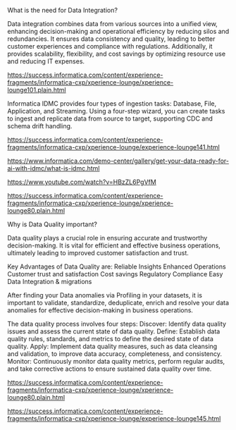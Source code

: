 What is the need for Data Integration?

Data integration combines data from various sources into a unified view, enhancing decision-making and operational efficiency by reducing silos and redundancies. 
It ensures data consistency and quality, leading to better customer experiences and compliance with regulations. Additionally, it provides scalability, flexibility, and cost savings by 
optimizing resource use and reducing IT expenses.

https://success.informatica.com/content/experience-fragments/informatica-cxp/xperience-lounge/xperience-lounge101.plain.html

Informatica IDMC provides four types of ingestion tasks: Database, File, Application, and Streaming. Using a four-step wizard, you can create tasks to ingest and replicate data from source to target, 
supporting CDC and schema drift handling.

https://success.informatica.com/content/experience-fragments/informatica-cxp/xperience-lounge/experience-lounge141.html

https://www.informatica.com/demo-center/gallery/get-your-data-ready-for-ai-with-idmc/what-is-idmc.html

https://www.youtube.com/watch?v=HBzZL6PgVfM

https://success.informatica.com/content/experience-fragments/informatica-cxp/xperience-lounge/xperience-lounge80.plain.html

Why is Data Quality important?

Data quality plays a crucial role in ensuring accurate and trustworthy decision-making. It is vital for efficient and effective business operations, ultimately leading to improved customer satisfaction and trust.

Key Advantages of Data Quality are:
Reliable Insights
Enhanced Operations
Customer trust and satisfaction
Cost savings
Regulatory Compliance
Easy Data Integration & migrations

After finding your Data anomalies via Profiling in your datasets, it is important to validate, standardize, deduplicate, enrich and resolve your data anomalies for 
effective decision-making in business operations.

The data quality process involves four steps:
Discover: Identify data quality issues and assess the current state of data quality.
Define: Establish data quality rules, standards, and metrics to define the desired state of data quality.
Apply: Implement data quality measures, such as data cleansing and validation, to improve data accuracy, completeness, and consistency.
Monitor: Continuously monitor data quality metrics, perform regular audits, and take corrective actions to ensure sustained data quality over time.

https://success.informatica.com/content/experience-fragments/informatica-cxp/xperience-lounge/xperience-lounge80.plain.html

https://success.informatica.com/content/experience-fragments/informatica-cxp/xperience-lounge/experience-lounge145.html
